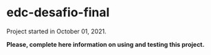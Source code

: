 # edc-desafio-final

Project started in October 01, 2021.

**Please, complete here information on using and testing this project.**